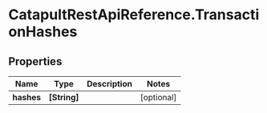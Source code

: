 # CatapultRestApiReference.TransactionHashes

## Properties
Name | Type | Description | Notes
------------ | ------------- | ------------- | -------------
**hashes** | **[String]** |  | [optional] 


